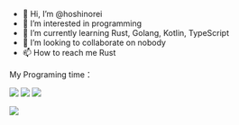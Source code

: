 - 👋 Hi, I’m @hoshinorei
- 👀 I’m interested in programming
- 🌱 I’m currently learning Rust, Golang, Kotlin, TypeScript
- 💞️ I’m looking to collaborate on nobody
- 📫 How to reach me Rust

<!---
hoshinorei/hoshinorei is a ✨ special ✨ repository because its `README.md` (this file) appears on your GitHub profile.
You can click the Preview link to take a look at your changes.
--->

My Programing time：

![](https://wakapi.bling.moe/api/badge/hoshinorei/interval:today?label=today) ![](https://wakapi.bling.moe/api/badge/hoshinorei/hoshinorei/interval:7_days?label=last%207d) ![](https://wakapi.bling.moe/api/badge/hoshinorei/hoshinorei/interval:30_days?label=last%2030d)

![](https://github-readme-stats.vercel.app/api/wakatime?username=hoshinorei&api_domain=wakapi.bling.moe&bg_color=2D3748&title_color=2F855A&icon_color=2F855A&text_color=ffffff&custom_title=Wakapi%20Week%20Stats&layout=compact)
